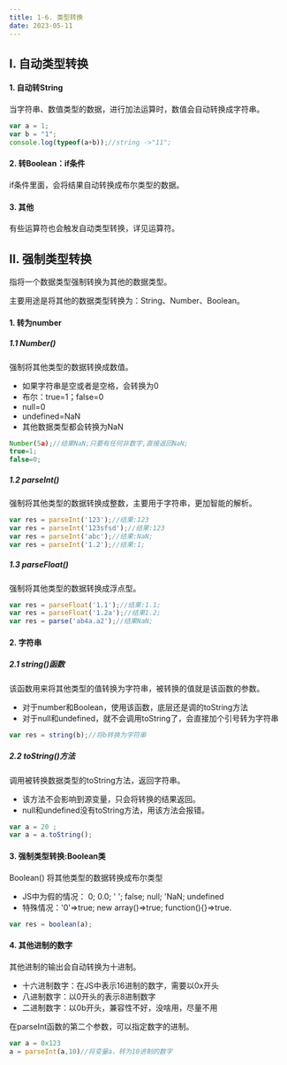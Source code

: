 ```yaml
---
title: 1-6. 类型转换
date: 2023-05-11
---
```

## Ⅰ. 自动类型转换
#### 1. 自动转String
当字符串、数值类型的数据，进行加法运算时，数值会自动转换成字符串。
```js
var a = 1;
var b = "1";
console.log(typeof(a+b));//string ->"11";
```

#### 2. 转Boolean：if条件
if条件里面，会将结果自动转换成布尔类型的数据。

#### 3. 其他
有些运算符也会触发自动类型转换，详见运算符。


## Ⅱ. 强制类型转换
指将一个数据类型强制转换为其他的数据类型。 

主要用途是将其他的数据类型转换为：String、Number、Boolean。

#### 1. 转为number
##### 1.1 Number()
强制将其他类型的数据转换成数值。
- 如果字符串是空或者是空格，会转换为0
- 布尔：true=1；false=0
- null=0
- undefined=NaN
- 其他数据类型都会转换为NaN
```js
Number(5a);//结果NaN;只要有任何非数字,直接返回NaN;
true=1;
false=0;
```

##### 1.2 parseInt()
强制将其他类型的数据转换成整数，主要用于字符串，更加智能的解析。
```js
var res = parseInt('123');//结果:123
var res = parseInt('123sfsd');//结果:123
var res = parseInt('abc');//结果:NaN;
var res = parseInt('1.2');//结果:1;
```

##### 1.3 parseFloat()  
强制将其他类型的数据转换成浮点型。
```js
var res = parseFloat('1.1');//结果:1.1;
var res = parseFloat('1.2a');//结果1.2;
var res = parse('ab4a.a2');//结果NaN;
```

#### 2. 字符串
##### 2.1 string()函数
该函数用来将其他类型的值转换为字符串，被转换的值就是该函数的参数。
- 对于number和Boolean，使用该函数，底层还是调的toString方法
- 对于null和undefined，就不会调用toString了，会直接加个引号转为字符串
```js
var res = string(b);//将b转换为字符串
```
##### 2.2 toString()方法
调用被转换数据类型的toString方法，返回字符串。  

- 该方法不会影响到源变量，只会将转换的结果返回。
- null和undefined没有toString方法，用该方法会报错。
```js
var a = 20 ;
var a = a.toString();
```

#### 3. 强制类型转换:Boolean类
Boolean()   将其他类型的数据转换成布尔类型
- JS中为假的情况： 0; 0.0; ' '; false; null; 'NaN; undefined
- 特殊情况：'0'=>true; new array()=>true; function(){}=>true.
```js
var res = boolean(a);
```

#### 4. 其他进制的数字
其他进制的输出会自动转换为十进制。
- 十六进制数字：在JS中表示16进制的数字，需要以0x开头
- 八进制数字：以0开头的表示8进制数字
- 二进制数字：以0b开头，兼容性不好，没啥用，尽量不用

在parseInt函数的第二个参数，可以指定数字的进制。
```js
var a = 0x123
a = parseInt(a,10)//将变量a，转为10进制的数字
```
